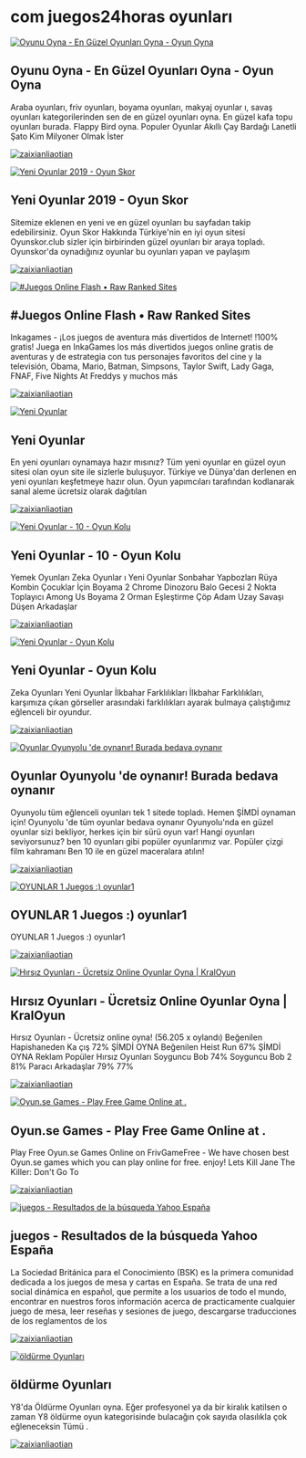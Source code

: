 # com juegos24horas oyunları
<a href="https://mnn.zoosnet.net/LR/Chatpre.aspx?id=MNN94995150&p=https://topgrinding.com/" target="_blank">![Oyunu Oyna - En Güzel Oyunları Oyna - Oyun Oyna](https://github.com/technlg/images/blob/main/60.jpg)</a>
## Oyunu Oyna - En Güzel Oyunları Oyna - Oyun Oyna
Araba oyunları, friv oyunları, boyama oyunları, makyaj oyunlar ı, savaş oyunları kategorilerinden sen de en güzel oyunları oyna. En güzel kafa topu oyunları burada. Flappy Bird oyna. Populer Oyunlar Akıllı Çay Bardağı Lanetli Şato Kim Milyoner Olmak İster 
<a href="https://mnn.zoosnet.net/LR/Chatpre.aspx?id=MNN94995150&p=https://topgrinding.com/" target="_blank"><img src="https://github.com/technlg/images/raw/main/chat11.jpg" alt="zaixianliaotian"/></a><a href="//whatsapp.shibangsoft.com/WhatsApp.php" ><img src="https://github.com/technlg/images/raw/main/chat11.png" alt=""></a>
<a href="https://mnn.zoosnet.net/LR/Chatpre.aspx?id=MNN94995150&p=https://topgrinding.com/" target="_blank">![Yeni Oyunlar 2019 - Oyun Skor](https://github.com/technlg/images/blob/main/15.jpg)</a>
## Yeni Oyunlar 2019 - Oyun Skor
Sitemize eklenen en yeni ve en güzel oyunları bu sayfadan takip edebilirsiniz. Oyun Skor Hakkında Türkiye'nin en iyi oyun sitesi Oyunskor.club sizler için birbirinden güzel oyunları bir araya topladı. Oyunskor'da oynadığınız oyunlar bu oyunları yapan ve paylaşım 
<a href="https://mnn.zoosnet.net/LR/Chatpre.aspx?id=MNN94995150&p=https://topgrinding.com/" target="_blank"><img src="https://github.com/technlg/images/raw/main/chat11.jpg" alt="zaixianliaotian"/></a><a href="//whatsapp.shibangsoft.com/WhatsApp.php" ><img src="https://github.com/technlg/images/raw/main/chat11.png" alt=""></a>
<a href="https://mnn.zoosnet.net/LR/Chatpre.aspx?id=MNN94995150&p=https://topgrinding.com/" target="_blank">![#Juegos Online Flash • Raw Ranked Sites](https://github.com/technlg/images/blob/main/27.jpg)</a>
## #Juegos Online Flash • Raw Ranked Sites
Inkagames - ¡Los juegos de aventura más divertidos de Internet! !100% gratis! Juega en InkaGames los más divertidos juegos online gratis de aventuras y de estrategia con tus personajes favoritos del cine y la televisión, Obama, Mario, Batman, Simpsons, Taylor Swift, Lady Gaga, FNAF, Five Nights At Freddys y muchos más 
<a href="https://mnn.zoosnet.net/LR/Chatpre.aspx?id=MNN94995150&p=https://topgrinding.com/" target="_blank"><img src="https://github.com/technlg/images/raw/main/chat11.jpg" alt="zaixianliaotian"/></a><a href="//whatsapp.shibangsoft.com/WhatsApp.php" ><img src="https://github.com/technlg/images/raw/main/chat11.png" alt=""></a>
<a href="https://mnn.zoosnet.net/LR/Chatpre.aspx?id=MNN94995150&p=https://topgrinding.com/" target="_blank">![Yeni Oyunlar](https://github.com/technlg/images/blob/main/60.jpg)</a>
## Yeni Oyunlar
En yeni oyunları oynamaya hazır mısınız? Tüm yeni oyunlar en güzel oyun sitesi olan oyun site ile sizlerle buluşuyor. Türkiye ve Dünya'dan derlenen en yeni oyunları keşfetmeye hazır olun. Oyun yapımcıları tarafından kodlanarak sanal aleme ücretsiz olarak dağıtılan 
<a href="https://mnn.zoosnet.net/LR/Chatpre.aspx?id=MNN94995150&p=https://topgrinding.com/" target="_blank"><img src="https://github.com/technlg/images/raw/main/chat11.jpg" alt="zaixianliaotian"/></a><a href="//whatsapp.shibangsoft.com/WhatsApp.php" ><img src="https://github.com/technlg/images/raw/main/chat11.png" alt=""></a>
<a href="https://mnn.zoosnet.net/LR/Chatpre.aspx?id=MNN94995150&p=https://topgrinding.com/" target="_blank">![Yeni Oyunlar - 10 - Oyun Kolu](https://github.com/technlg/images/blob/main/35.jpg)</a>
## Yeni Oyunlar - 10 - Oyun Kolu
Yemek Oyunları Zeka Oyunlar ı Yeni Oyunlar Sonbahar Yapbozları Rüya Kombin Çocuklar İçin Boyama 2 Chrome Dinozoru Balo Gecesi 2 Nokta Toplayıcı Among Us Boyama 2 Orman Eşleştirme Çöp Adam Uzay Savaşı Düşen Arkadaşlar 
<a href="https://mnn.zoosnet.net/LR/Chatpre.aspx?id=MNN94995150&p=https://topgrinding.com/" target="_blank"><img src="https://github.com/technlg/images/raw/main/chat11.jpg" alt="zaixianliaotian"/></a><a href="//whatsapp.shibangsoft.com/WhatsApp.php" ><img src="https://github.com/technlg/images/raw/main/chat11.png" alt=""></a>
<a href="https://mnn.zoosnet.net/LR/Chatpre.aspx?id=MNN94995150&p=https://topgrinding.com/" target="_blank">![Yeni Oyunlar - Oyun Kolu](https://github.com/technlg/images/blob/main/33.jpg)</a>
## Yeni Oyunlar - Oyun Kolu
Zeka Oyunları Yeni Oyunlar İlkbahar Farklılıkları İlkbahar Farklılıkları, karşımıza çıkan görseller arasındaki farklılıkları ayarak bulmaya çalıştığımız eğlenceli bir oyundur.
<a href="https://mnn.zoosnet.net/LR/Chatpre.aspx?id=MNN94995150&p=https://topgrinding.com/" target="_blank"><img src="https://github.com/technlg/images/raw/main/chat11.jpg" alt="zaixianliaotian"/></a><a href="//whatsapp.shibangsoft.com/WhatsApp.php" ><img src="https://github.com/technlg/images/raw/main/chat11.png" alt=""></a>
<a href="https://mnn.zoosnet.net/LR/Chatpre.aspx?id=MNN94995150&p=https://topgrinding.com/" target="_blank">![Oyunlar Oyunyolu 'de oynanır! Burada bedava oynanır](https://github.com/technlg/images/blob/main/40.jpg)</a>
## Oyunlar Oyunyolu 'de oynanır! Burada bedava oynanır
Oyunyolu tüm eğlenceli oyunları tek 1 sitede topladı. Hemen ŞİMDİ oynaman için! Oyunyolu 'de tüm oyunlar bedava oynanır Oyunyolu'nda en güzel oyunlar sizi bekliyor, herkes için bir sürü oyun var! Hangi oyunları seviyorsunuz? ben 10 oyunları gibi popüler oyunlarımız var. Popüler çizgi film kahramanı Ben 10 ile en güzel maceralara atılın!
<a href="https://mnn.zoosnet.net/LR/Chatpre.aspx?id=MNN94995150&p=https://topgrinding.com/" target="_blank"><img src="https://github.com/technlg/images/raw/main/chat11.jpg" alt="zaixianliaotian"/></a><a href="//whatsapp.shibangsoft.com/WhatsApp.php" ><img src="https://github.com/technlg/images/raw/main/chat11.png" alt=""></a>
<a href="https://mnn.zoosnet.net/LR/Chatpre.aspx?id=MNN94995150&p=https://topgrinding.com/" target="_blank">![OYUNLAR 1 Juegos :) oyunlar1](https://github.com/technlg/images/blob/main/60.jpg)</a>
## OYUNLAR 1 Juegos :) oyunlar1
OYUNLAR 1 Juegos :) oyunlar1
<a href="https://mnn.zoosnet.net/LR/Chatpre.aspx?id=MNN94995150&p=https://topgrinding.com/" target="_blank"><img src="https://github.com/technlg/images/raw/main/chat11.jpg" alt="zaixianliaotian"/></a><a href="//whatsapp.shibangsoft.com/WhatsApp.php" ><img src="https://github.com/technlg/images/raw/main/chat11.png" alt=""></a>
<a href="https://mnn.zoosnet.net/LR/Chatpre.aspx?id=MNN94995150&p=https://topgrinding.com/" target="_blank">![Hırsız Oyunları - Ücretsiz Online Oyunlar Oyna | KralOyun](https://github.com/technlg/images/blob/main/58.jpg)</a>
## Hırsız Oyunları - Ücretsiz Online Oyunlar Oyna | KralOyun
Hırsız Oyunları - Ücretsiz online oyna! (56.205 x oylandı) Beğenilen Hapishaneden Ka çış 72% ŞİMDİ OYNA Beğenilen Heist Run 67% ŞİMDİ OYNA Reklam Popüler Hırsız Oyunları Soyguncu Bob 74% Soyguncu Bob 2 81% Paracı Arkadaşlar 79% 77% 
<a href="https://mnn.zoosnet.net/LR/Chatpre.aspx?id=MNN94995150&p=https://topgrinding.com/" target="_blank"><img src="https://github.com/technlg/images/raw/main/chat11.jpg" alt="zaixianliaotian"/></a><a href="//whatsapp.shibangsoft.com/WhatsApp.php" ><img src="https://github.com/technlg/images/raw/main/chat11.png" alt=""></a>
<a href="https://mnn.zoosnet.net/LR/Chatpre.aspx?id=MNN94995150&p=https://topgrinding.com/" target="_blank">![Oyun.se Games - Play Free Game Online at .](https://github.com/technlg/images/blob/main/47.jpg)</a>
## Oyun.se Games - Play Free Game Online at .
Play Free Oyun.se Games Online on FrivGameFree - We have chosen best Oyun.se games which you can play online for free. enjoy!  Lets Kill Jane The Killer: Don't Go To
<a href="https://mnn.zoosnet.net/LR/Chatpre.aspx?id=MNN94995150&p=https://topgrinding.com/" target="_blank"><img src="https://github.com/technlg/images/raw/main/chat11.jpg" alt="zaixianliaotian"/></a><a href="//whatsapp.shibangsoft.com/WhatsApp.php" ><img src="https://github.com/technlg/images/raw/main/chat11.png" alt=""></a>
<a href="https://mnn.zoosnet.net/LR/Chatpre.aspx?id=MNN94995150&p=https://topgrinding.com/" target="_blank">![juegos - Resultados de la búsqueda Yahoo España](https://github.com/technlg/images/blob/main/55.jpg)</a>
## juegos - Resultados de la búsqueda Yahoo España
La Sociedad Británica para el Conocimiento (BSK) es la primera comunidad dedicada a los juegos de mesa y cartas en España. Se trata de una red social dinámica en español, que permite a los usuarios de todo el mundo, encontrar en nuestros foros información acerca de practicamente cualquier juego de mesa, leer reseñas y sesiones de juego, descargarse traducciones de los reglamentos de los
<a href="https://mnn.zoosnet.net/LR/Chatpre.aspx?id=MNN94995150&p=https://topgrinding.com/" target="_blank"><img src="https://github.com/technlg/images/raw/main/chat11.jpg" alt="zaixianliaotian"/></a><a href="//whatsapp.shibangsoft.com/WhatsApp.php" ><img src="https://github.com/technlg/images/raw/main/chat11.png" alt=""></a>
<a href="https://mnn.zoosnet.net/LR/Chatpre.aspx?id=MNN94995150&p=https://topgrinding.com/" target="_blank">![öldürme Oyunları](https://github.com/technlg/images/blob/main/62.jpg)</a>
## öldürme Oyunları
Y8'da Öldürme Oyunları oyna. Eğer profesyonel ya da bir kiralık katilsen o zaman Y8 öldürme oyun kategorisinde bulacağın çok sayıda olasılıkla çok eğleneceksin Tümü .
<a href="https://mnn.zoosnet.net/LR/Chatpre.aspx?id=MNN94995150&p=https://topgrinding.com/" target="_blank"><img src="https://github.com/technlg/images/raw/main/chat11.jpg" alt="zaixianliaotian"/></a><a href="//whatsapp.shibangsoft.com/WhatsApp.php" ><img src="https://github.com/technlg/images/raw/main/chat11.png" alt=""></a>
